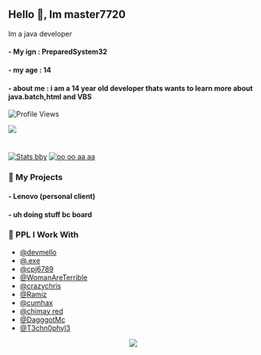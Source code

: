 ## Hello 👋, Im master7720

Im a java developer

#### - My ign : PreparedSystem32
#### - my age : 14
#### - about me : i am a 14 year old developer thats wants to learn more about java.batch,html and VBS
![Profile Views](https://komarev.com/ghpvc/?username=master7720)


<img src="https://discord.c99.nl/widget/theme-3/883534831940694016.png"></img>

#



[![Stats bby](https://github-readme-stats.vercel.app/api?username=master7720&theme=dark)](https://github.com/anuraghazra/github-readme-stats)             [![oo oo aa aa](https://github-readme-stats.vercel.app/api/top-langs/?username=master7720&theme=dark)](https://github.com/anuraghazra/github-readme-stats)

### 🚀 My Projects
#### - Lenovo (personal client)
#### - uh doing stuff bc board
####

  
### 👻 PPL I Work With

- [@devmello](https://github.com/DevMello)
- [@.exe](https://github.com/MSUgamer576)
- [@cpj6789](https://github.com/cpj6789)
- [@WomanAreTerrible](https://github.com/WomenAreTerrible)
- [@crazychris](https://github.com/crazychris9101)
- [@Ramiz](https://github.com/Shadow-Sharingan)
- [@cumhax](https://github.com/CumHax)
- [@chimay red](https://github.com/Chimay-Red)
- [@DagggotMc](https://github.com/DagggotMc)
- [@T3chn0phyl3](https://github.com/T3chn0phyl3)


<p align="center">
  <img src="https://count.getloli.com/get/@master7720?theme=gelbooru" />
</p>
